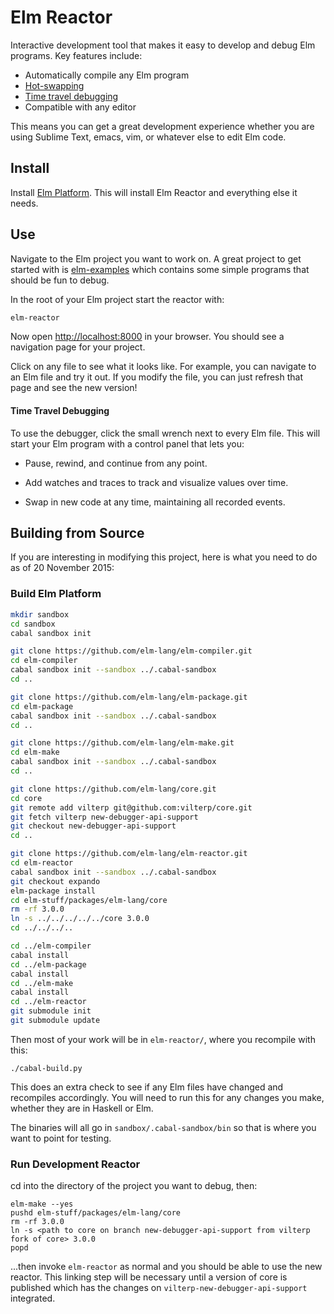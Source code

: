 # Elm Reactor

Interactive development tool that makes it easy to develop and debug Elm
programs. Key features include:

  * Automatically compile any Elm program
  * [Hot-swapping][]
  * [Time travel debugging][debug]
  * Compatible with any editor

[hot-swapping]: http://elm-lang.org/blog/interactive-programming
[debug]: http://elm-lang.org/blog/time-travel-made-easy

This means you can get a great development experience whether you are using
Sublime Text, emacs, vim, or whatever else to edit Elm code.


## Install

Install [Elm Platform][platform]. This will install Elm Reactor and everything
else it needs.

[platform]: http://elm-lang.org/install


## Use

Navigate to the Elm project you want to work on. A great project to get started
with is [elm-examples][] which contains some simple programs that should be fun
to debug.

[elm-examples]: https://github.com/evancz/elm-examples

In the root of your Elm project start the reactor with:

```bash
elm-reactor
```

Now open [http://localhost:8000](http://localhost:8000) in your browser. You
should see a navigation page for your project.

Click on any file to see what it looks like. For example, you can navigate to
an Elm file and try it out. If you modify the file, you can just refresh that
page and see the new version!


#### Time Travel Debugging

To use the debugger, click the small wrench next to every Elm file. This will
start your Elm program with a control panel that lets you:

  * Pause, rewind, and continue from any point.

  * Add watches and traces to track and visualize values over time.

  * Swap in new code at any time, maintaining all recorded events.


## Building from Source

If you are interesting in modifying this project, here is what you need to do
as of 20 November 2015:

### Build Elm Platform

```bash
mkdir sandbox
cd sandbox
cabal sandbox init

git clone https://github.com/elm-lang/elm-compiler.git
cd elm-compiler
cabal sandbox init --sandbox ../.cabal-sandbox
cd ..

git clone https://github.com/elm-lang/elm-package.git
cd elm-package
cabal sandbox init --sandbox ../.cabal-sandbox
cd ..

git clone https://github.com/elm-lang/elm-make.git
cd elm-make
cabal sandbox init --sandbox ../.cabal-sandbox
cd ..

git clone https://github.com/elm-lang/core.git
cd core
git remote add vilterp git@github.com:vilterp/core.git
git fetch vilterp new-debugger-api-support
git checkout new-debugger-api-support
cd ..

git clone https://github.com/elm-lang/elm-reactor.git
cd elm-reactor
cabal sandbox init --sandbox ../.cabal-sandbox
git checkout expando
elm-package install
cd elm-stuff/packages/elm-lang/core
rm -rf 3.0.0
ln -s ../../../../../core 3.0.0
cd ../../../..

cd ../elm-compiler
cabal install
cd ../elm-package
cabal install
cd ../elm-make
cabal install
cd ../elm-reactor
git submodule init
git submodule update
```

Then most of your work will be in `elm-reactor/`, where you recompile with this:

```
./cabal-build.py
```

This does an extra check to see if any Elm files have changed and recompiles
accordingly. You will need to run this for any changes you make, whether they
are in Haskell or Elm.

The binaries will all go in `sandbox/.cabal-sandbox/bin` so that is where you
want to point for testing.

### Run Development Reactor

cd into the directory of the project you want to debug, then:

```
elm-make --yes
pushd elm-stuff/packages/elm-lang/core
rm -rf 3.0.0
ln -s <path to core on branch new-debugger-api-support from vilterp fork of core> 3.0.0
popd
```

...then invoke `elm-reactor` as normal and you should be able to use the new reactor. This linking step will be necessary until a version of core is published which has the changes on `vilterp-new-debugger-api-support` integrated.
